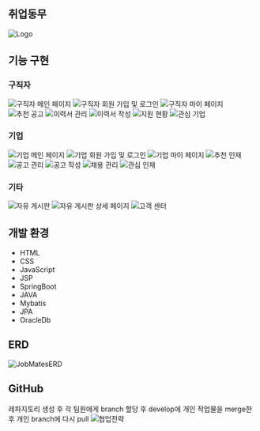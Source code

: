 ## 취업동무
![Logo](https://github.com/DoKyeomKim/JobMates/assets/91642729/77b9519e-37b6-4f88-857e-5fd9eec72ef6)

## 기능 구현
### 구직자
![구직자 메인 페이지](https://github.com/DoKyeomKim/JobMates/assets/91642729/17e4edfc-7c14-4c19-867b-4bf5120021f9)
![구직자 회원 가입 및 로그인](https://github.com/DoKyeomKim/JobMates/assets/91642729/89214c9b-7124-4ad2-a018-09f9c0f8365d)
![구직자 마이 페이지](https://github.com/DoKyeomKim/JobMates/assets/91642729/a5d75cdb-649e-4168-9079-4b61dd4d048a)
![추천 공고](https://github.com/DoKyeomKim/JobMates/assets/91642729/4c38a45b-5a22-42ea-91ad-ab933f9653ed)
![이력서 관리](https://github.com/DoKyeomKim/JobMates/assets/91642729/be6d2d81-5506-42f9-a660-247b798cff7b)
![이력서 작성](https://github.com/DoKyeomKim/JobMates/assets/91642729/e264c50c-c905-4129-b554-a92329aedd2a)
![지원 현황](https://github.com/DoKyeomKim/JobMates/assets/91642729/7be68659-9c00-4ab7-8736-8094ceb2034f)
![관심 기업](https://github.com/DoKyeomKim/JobMates/assets/91642729/cbf7c54a-3e13-467e-8b2d-3e8113dab5be)

### 기업
![기업 메인 페이지](https://github.com/DoKyeomKim/JobMates/assets/91642729/1beec320-6f6d-4088-adbf-073c78bd30e1)
![기업 회원 가입 및 로그인](https://github.com/DoKyeomKim/JobMates/assets/91642729/b7b56c5e-6709-49d4-90ec-fe79a9adf11b)
![기업 마이 페이지](https://github.com/DoKyeomKim/JobMates/assets/91642729/6d941aed-da6b-4234-bde8-4a118b9fd395)
![추천 인재](https://github.com/DoKyeomKim/JobMates/assets/91642729/ef6ab70d-0fe0-431f-9b72-63e08fb0bc77)
![공고 관리](https://github.com/DoKyeomKim/JobMates/assets/91642729/68ba833f-167b-4267-96d8-37e85314177c)
![공고 작성](https://github.com/DoKyeomKim/JobMates/assets/91642729/ad8454a8-ab8a-45c7-9333-af422a4233ef)
![채용 관리](https://github.com/DoKyeomKim/JobMates/assets/91642729/8c84677b-7d8f-48fb-a7fa-b4784bb7fa5a)
![관심 인재](https://github.com/DoKyeomKim/JobMates/assets/91642729/a0bf52ed-4cdf-4b28-b6df-d949dffda371)

### 기타
![자유 게시판](https://github.com/DoKyeomKim/JobMates/assets/91642729/6914dbb4-2e80-4abb-8160-43bd2d27275c)
![자유 게시판 상세 페이지](https://github.com/DoKyeomKim/JobMates/assets/91642729/d35af03f-f24b-4c8d-8467-0353c737988b)
![고객 센터](https://github.com/DoKyeomKim/JobMates/assets/91642729/cf8f3425-2771-459f-b91a-a5d0efd745bd)

## 개발 환경
 - HTML
 - CSS
 - JavaScript
 - JSP
 - SpringBoot
 - JAVA
 - Mybatis
 - JPA
 - OracleDb

## ERD
![JobMatesERD](https://github.com/DoKyeomKim/JobMates/assets/91642729/25e125b4-4deb-4864-80f4-3497a7eb7134)

## GitHub
레파지토리 생성 후 각 팀원에게 branch 할당 후 develop에 개인 작업물을 merge한 후 개인 branch에 다시 pull
![협업전략](https://github.com/DoKyeomKim/JobMates/assets/91642729/58a00de7-7bc4-479e-be4a-f55f9eea88b5)
